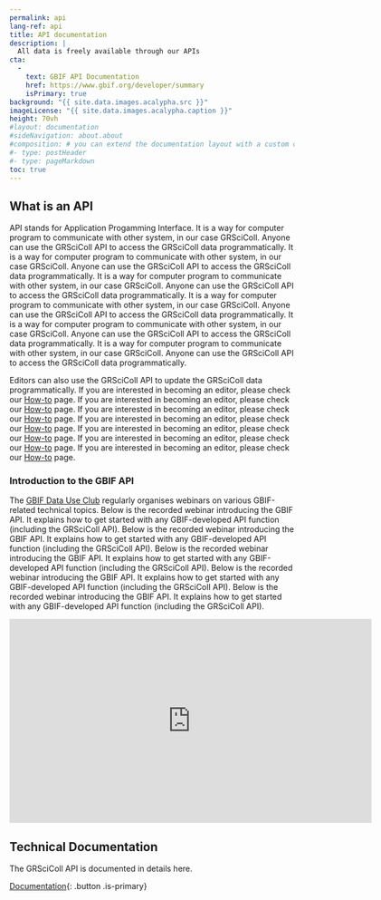 ```yaml
---
permalink: api
lang-ref: api
title: API documentation
description: |
  All data is freely available through our APIs
cta:
  - 
    text: GBIF API Documentation
    href: https://www.gbif.org/developer/summary
    isPrimary: true
background: "{{ site.data.images.acalypha.src }}"
imageLicense: "{{ site.data.images.acalypha.caption }}"
height: 70vh
#layout: documentation
#sideNavigation: about.about
#composition: # you can extend the documentation layout with a custom composition
#- type: postHeader
#- type: pageMarkdown
toc: true
---
```


## What is an API

API stands for Application Progamming Interface. It is a way for computer program to communicate with other system, in our case GRSciColl. Anyone can use the GRSciColl API to access the GRSciColl data programmatically. It is a way for computer program to communicate with other system, in our case GRSciColl. Anyone can use the GRSciColl API to access the GRSciColl data programmatically. It is a way for computer program to communicate with other system, in our case GRSciColl. Anyone can use the GRSciColl API to access the GRSciColl data programmatically. It is a way for computer program to communicate with other system, in our case GRSciColl. Anyone can use the GRSciColl API to access the GRSciColl data programmatically. It is a way for computer program to communicate with other system, in our case GRSciColl. Anyone can use the GRSciColl API to access the GRSciColl data programmatically. It is a way for computer program to communicate with other system, in our case GRSciColl. Anyone can use the GRSciColl API to access the GRSciColl data programmatically.

Editors can also use the GRSciColl API to update the GRSciColl data programmatically. If you are interested in becoming an editor, please check our [How-to](how-to#become-editor) page. If you are interested in becoming an editor, please check our [How-to](how-to#become-editor) page. If you are interested in becoming an editor, please check our [How-to](how-to#become-editor) page. If you are interested in becoming an editor, please check our [How-to](how-to#become-editor) page. If you are interested in becoming an editor, please check our [How-to](how-to#become-editor) page. If you are interested in becoming an editor, please check our [How-to](how-to#become-editor) page. If you are interested in becoming an editor, please check our [How-to](how-to#become-editor) page.

### Introduction to the GBIF API

The [GBIF Data Use Club](https://www.gbif.org/data-use-club) regularly organises webinars on various GBIF-related technical topics. Below is the recorded webinar introducing the GBIF API. It explains how to get started with any GBIF-developed API function (including the GRSciColl API). Below is the recorded webinar introducing the GBIF API. It explains how to get started with any GBIF-developed API function (including the GRSciColl API). Below is the recorded webinar introducing the GBIF API. It explains how to get started with any GBIF-developed API function (including the GRSciColl API). Below is the recorded webinar introducing the GBIF API. It explains how to get started with any GBIF-developed API function (including the GRSciColl API). Below is the recorded webinar introducing the GBIF API. It explains how to get started with any GBIF-developed API function (including the GRSciColl API).

<iframe title="vimeo-player" src="https://player.vimeo.com/video/797699677?h=e9fb58d307" width="640" height="360" frameborder="0" allowfullscreen></iframe>

## Technical Documentation

The GRSciColl API is documented in details here.

[Documentation](https://gbif.org/developer/registry#collections){: .button .is-primary}

